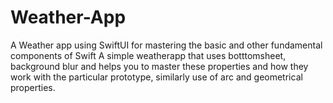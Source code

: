 # Weather-App
A Weather app using SwiftUI for mastering the basic and other fundamental components of Swift
A simple weatherapp that uses botttomsheet, background blur and helps you to master these properties and how they work with the particular prototype, similarly use of arc and geometrical properties.

